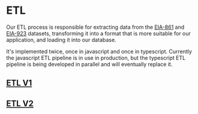 # ETL

Our ETL process is responsible for extracting data from the [EIA-861](https://www.eia.gov/electricity/data/eia861/) and [EIA-923](https://www.eia.gov/electricity/data/eia923/) datasets, transforming it into a format that is more suitable for our application, and loading it into our database.

It's implemented twice, once in javascript and once in typescript. Currently the javascript ETL pipeline is in use in production, but the typescript ETL pipeline is being developed in parallel and will eventually replace it.

## [ETL V1](etl-v1)

## [ETL V2](etl-v2)

